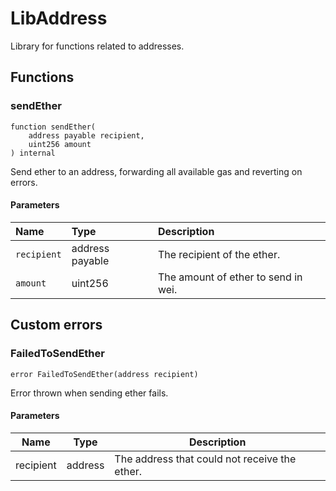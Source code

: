 # LibAddress

Library for functions related to addresses.

## Functions

### sendEther

```solidity
function sendEther(
    address payable recipient,
    uint256 amount
) internal
```

Send ether to an address, forwarding all available gas and reverting on errors.

#### Parameters

| Name | Type | Description |
| :--- | :--- | :---------- |
| `recipient` | address payable | The recipient of the ether. |
| `amount` | uint256 | The amount of ether to send in wei. |

## Custom errors

### FailedToSendEther

```solidity
error FailedToSendEther(address recipient)
```

Error thrown when sending ether fails.

#### Parameters

| Name | Type | Description |
| ---- | ---- | ----------- |
| recipient | address | The address that could not receive the ether. |

